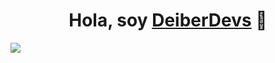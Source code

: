<div align="center">
<h1 align="center">Hola, soy <a href="https://aristi.dev">DeiberDevs</a> 👋</h1>
</div>
<img src="https://imgur.com/kB8JNkG">
